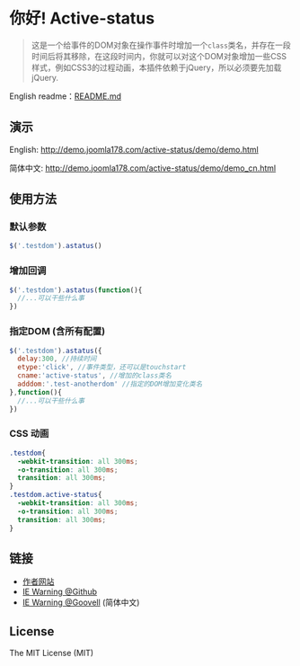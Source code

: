 你好! Active-status
===

> 这是一个给事件的DOM对象在操作事件时增加一个`class`类名，并存在一段时间后将其移除，在这段时间内，你就可以对这个DOM对象增加一些CSS样式，例如CSS3的过程动画，本插件依赖于jQuery，所以必须要先加载jQuery.

English readme：[README.md](README.md)

## 演示

English: http://demo.joomla178.com/active-status/demo/demo.html

简体中文: http://demo.joomla178.com/active-status/demo/demo_cn.html

## 使用方法

### 默认参数

```javascript
$('.testdom').astatus()
```

### 增加回调

```javascript
$('.testdom').astatus(function(){
  //...可以干些什么事
})
```

### 指定DOM (含所有配置)

```javascript
$('.testdom').astatus({
  delay:300, //持续时间
  etype:'click', //事件类型，还可以是touchstart
  cname:'active-status', //增加的class类名
  adddom:'.test-anotherdom' //指定的DOM增加变化类名
},function(){
  //...可以干些什么事
})
```

### CSS 动画

```CSS
.testdom{
  -webkit-transition: all 300ms;
  -o-transition: all 300ms;
  transition: all 300ms;
}
.testdom.active-status{
  -webkit-transition: all 300ms;
  -o-transition: all 300ms;
  transition: all 300ms;
}
```

## 链接

* [作者网站](http://www.joomla178.com)
* [IE Warning @Github](https://github.com/shionphan/iewarning)
* [IE Warning @Goovell](https://git.goovell.com/shionphan/iewarning) (简体中文)

## License

The MIT License (MIT)
